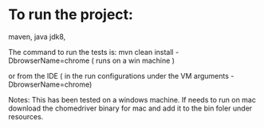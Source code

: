 # To run the project:
maven, java jdk8,

The command to run the tests is:
mvn clean install -DbrowserName=chrome ( runs on a win machine  )

or from the IDE ( in the run configurations under the VM arguments 
-DbrowserName=chrome)

Notes: This has been tested on a windows machine. If needs to run on mac download the chomedriver binary for mac
and add it to the bin foler under resources.

